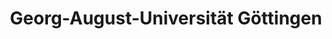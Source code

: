---
title: "Georg-August-Universität Göttingen"
logo: "/images/uni-goettingen.png"
description: "TODO: Description of GBV/VZG"
---